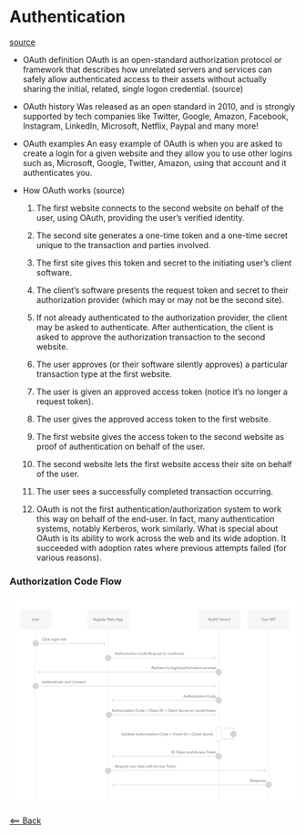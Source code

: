 # Authentication
[source](https://www.csoonline.com/article/3216404/what-is-oauth-how-the-open-authorization-framework-works.html)

- OAuth definition
OAuth is an open-standard authorization protocol or framework that describes how unrelated servers and services can safely allow authenticated access to their assets without actually sharing the initial, related, single logon credential. (source)

- OAuth history
Was released as an open standard in 2010, and is strongly supported by tech companies like Twitter, Google, Amazon, Facebook, Instagram, LinkedIn, Microsoft, Netflix, Paypal and many more!

- OAuth examples
An easy example of OAuth is when you are asked to create a login for a given website and they allow you to use other logins such as, Microsoft, Google, Twitter, Amazon, using that account and it authenticates you.

- How OAuth works
(source)

  1. The first website connects to the second website on behalf of the user, using OAuth, providing the user’s verified identity.

  2. The second site generates a one-time token and a one-time secret unique to the transaction and parties involved.

  3. The first site gives this token and secret to the initiating user’s client software.

  4. The client’s software presents the request token and secret to their authorization provider (which may or may not be the second site).

  5. If not already authenticated to the authorization provider, the client may be asked to authenticate. After authentication, the client is asked to approve the authorization transaction to the second website.
  
  6. The user approves (or their software silently approves) a particular transaction type at the first website.

  7. The user is given an approved access token (notice it’s no longer a request token).

  8. The user gives the approved access token to the first website.

  9. The first website gives the access token to the second website as proof of authentication on behalf of the user.

  10. The second website lets the first website access their site on behalf of the user.

  11. The user sees a successfully completed transaction occurring.

  12. OAuth is not the first authentication/authorization system to work this way on behalf of the end-user. In fact, many authentication systems, notably Kerberos, work similarly. What is special about OAuth is its ability to work across the web and its wide adoption. It succeeded with adoption rates where previous attempts failed (for various reasons).

### Authorization Code Flow
![](/images/oauth.png)

[<== Back](README.md)
